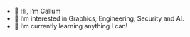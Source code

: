 - 👋 Hi, I’m Callum
- 👀 I’m interested in Graphics, Engineering, Security and AI.
- 🌱 I’m currently learning anything I can!

<!---
trojan-hors3/trojan-hors3 is a ✨ special ✨ repository because its `README.md` (this file) appears on your GitHub profile.
You can click the Preview link to take a look at your changes.
--->
